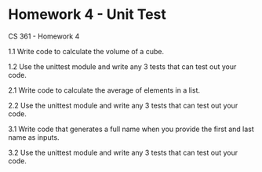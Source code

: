# Homework 4 - Unit Test
CS 361 - Homework 4

1.1 Write code to calculate the volume of a cube.

1.2 Use the unittest module and write any 3 tests that can test out your
code.



2.1 Write code to calculate the average of elements in a list.

2.2 Use the unittest module and write any 3 tests that can test out your
code.




3.1 Write code that generates a full name when you provide the first and
last name as inputs.

3.2 Use the unittest module and write any 3 tests that can test out your
code.
